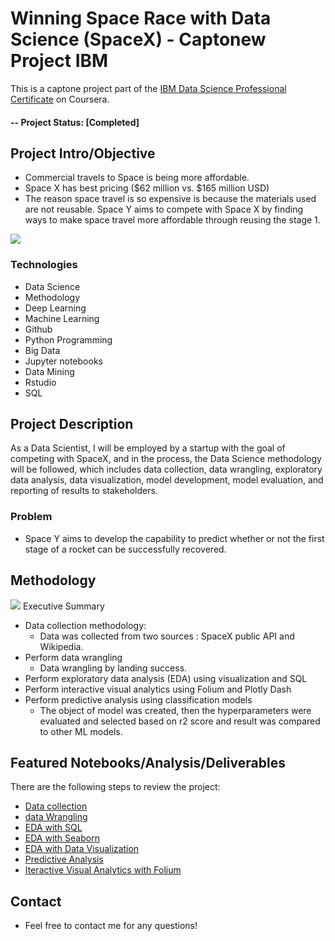 # Winning Space Race with Data Science (SpaceX) - Captonew Project IBM
This is a captone project part of the [IBM Data Science Professional Certificate](https://www.coursera.org/professional-certificates/ibm-data-science) on Coursera.  

#### -- Project Status: [Completed]

## Project Intro/Objective

*  Commercial travels to Space is being more affordable.
*  Space X has best pricing ($62 million vs. $165 million USD)
*  The reason space travel is so expensive is because the materials used are not reusable.
Space Y aims to compete with Space X by finding ways to make space travel more
affordable through reusing the stage 1.

![](https://media1.giphy.com/media/3ohs4gSs3V0Q7qOtKU/giphy.gif)


### Technologies
* Data Science
* Methodology
* Deep Learning
* Machine Learning
* Github
* Python Programming
* Big Data
* Jupyter notebooks
* Data Mining
* Rstudio
* SQL

## Project Description
As a Data Scientist, I will be employed by a startup with the goal of competing with SpaceX, and in the process, the Data Science methodology will be followed, which includes data collection, data wrangling, exploratory data analysis, data visualization, model development, model evaluation, and reporting of results to stakeholders.
### Problem
*  Space Y aims to develop the capability to predict whether or not the first stage of a
rocket can be successfully recovered.

## Methodology
![](https://upload.wikimedia.org/wikipedia/commons/thumb/0/0e/Falcon9_rocket_family.svg/1200px-Falcon9_rocket_family.svg.png)
Executive Summary
* Data collection methodology:
    * Data was collected from two sources : SpaceX public API and Wikipedia.
* Perform data wrangling
    * Data wrangling by landing success.
* Perform exploratory data analysis (EDA) using visualization and SQL
* Perform interactive visual analytics using Folium and Plotly Dash
* Perform predictive analysis using classification models
    * The object of model was created, then the hyperparameters were evaluated and selected based on r2 score and result was compared to other ML models.

## Featured Notebooks/Analysis/Deliverables
There are the following steps to review the project:

* [Data collection](/Data%20Collection)
* [data Wrangling](/Data%20Wrangling)
* [EDA with SQL](/EDA%20with%20SQL)
* [EDA with Seaborn](/EDA%20with%20Seaborn)
* [EDA with Data Visualization](/EDA%20with%20Data%20Visualization)
* [Predictive Analysis](/Predictive%20analysis%20(Classification))
* [Iteractive Visual Analytics with Folium](/Interactive%20Visual%20Analytics%20with%20Folium%20lab)

## Contact
* Feel free to contact me for any questions!



